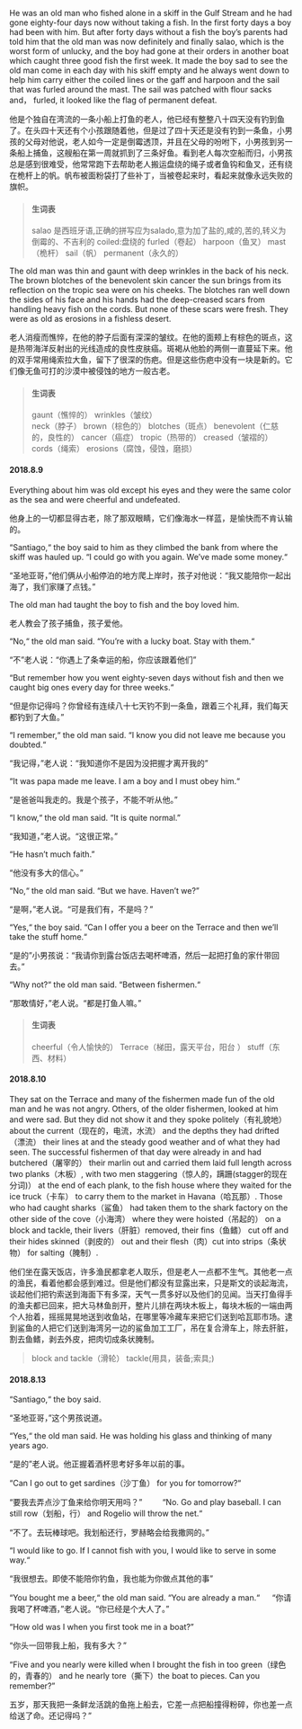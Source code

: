 He was an old man who fished alone in a skiff in the Gulf Stream and he had gone eighty-four days now without taking a fish. In the first forty days a boy had been with him. But after forty days without a fish the boy’s parents had told him that the old man was now definitely and finally salao, which is the worst form of unlucky, and the boy had gone at their orders in another boat which caught three good fish the first week. It made the boy sad to see the old man come in each day with his skiff empty and he always went down to help him carry either the coiled lines or the gaff and harpoon and the sail that was furled around the mast. The sail was patched with flour sacks and， furled, it looked like the flag of permanent defeat.

他是个独自在湾流的一条小船上打鱼的老人，他已经有整整八十四天没有钓到鱼了。在头四十天还有个小孩跟随着他，但是过了四十天还是没有钓到一条鱼，小男孩的父母对他说，老人如今一定是倒霉透顶，并且在父母的吩咐下，小男孩到另一条船上捕鱼，这艘船在第一周就抓到了三条好鱼。看到老人每次空船而归，小男孩总是感到很难受，他常常跑下去帮助老人搬运盘绕的绳子或者鱼钩和鱼叉，还有绕在桅杆上的帆。帆布被面粉袋打了些补丁，当被卷起来时，看起来就像永远失败的旗帜。

> #### 生词表
> salao 是西班牙语,正确的拼写应为salado,意为加了盐的,咸的,苦的,转义为倒霉的、不吉利的
> coiled:盘绕的      furled（卷起）
> harpoon（鱼叉）    mast（桅杆）
> sail（帆）  permanent（永久的）

The old man was thin and gaunt with deep wrinkles in the back of his neck. The brown blotches of the benevolent skin cancer the sun brings from its reflection on the tropic sea were on his cheeks. The blotches ran well down the sides of his face and his hands had the deep-creased scars from handling heavy fish on the cords. But none of these scars were fresh. They were as old as erosions in a fishless desert.

老人消瘦而憔悴，在他的脖子后面有深深的皱纹。在他的面颊上有棕色的斑点，这是热带海洋反射出的光线造成的良性皮肤癌。斑褐从他脸的两侧一直蔓延下来。他的双手常用绳索拉大鱼，留下了很深的伤疤。但是这些伤疤中没有一块是新的。它们像无鱼可打的沙漠中被侵蚀的地方一般古老。

> #### 生词表
> gaunt（憔悴的）   wrinkles（皱纹）   
> neck（脖子）      brown（棕色的）  blotches（斑点）
> benevolent（仁慈的，良性的）    cancer（癌症）
> tropic（热带的）  creased（皱褶的）
> cords（绳索）     erosions（腐蚀，侵蚀，磨损）

#### 2018.8.9

Everything about him was old except his eyes and they were the same color as the sea and were cheerful and undefeated.

他身上的一切都显得古老，除了那双眼睛，它们像海水一样蓝，是愉快而不肯认输的。

“Santiago,“ the boy said to him as they climbed the bank from where the skiff was hauled up. “I could go with you again. We’ve made some money.“

“圣地亚哥，”他们俩从小船停泊的地方爬上岸时，孩子对他说：“我又能陪你一起出海了，我们家赚了点钱。”

The old man had taught the boy to fish and the boy loved him.

 老人教会了孩子捕鱼，孩子爱他。
 
“No,“ the old man said. “You’re with a lucky boat. Stay with them.“

“不”老人说：“你遇上了条幸运的船，你应该跟着他们”

“But remember how you went eighty-seven days without fish and then we caught big ones every day for three weeks.“

“但是你记得吗？你曾经有连续八十七天钓不到一条鱼，跟着三个礼拜，我们每天都钓到了大鱼。”

“I remember,“ the old man said. “I know you did not leave me because you doubted.“

 “我记得，”老人说：“我知道你不是因为没把握才离开我的”

“It was papa made me leave. I am a boy and I must obey him.“

 “是爸爸叫我走的。我是个孩子，不能不听从他。”

“I know,“ the old man said. “It is quite normal.”

 “我知道，”老人说。“这很正常。”

“He hasn’t much faith.”

“他没有多大的信心。”

“No,“ the old man said. “But we have. Haven’t we?”

“是啊，”老人说。“可是我们有，不是吗？”

“Yes,“ the boy said. “Can I offer you a beer on the Terrace and then we’ll take the stuff home.“

“是的”小男孩说：“我请你到露台饭店去喝杯啤酒，然后一起把打鱼的家什带回去。”　

“Why not?“ the old man said. “Between fishermen.“

“那敢情好，”老人说。“都是打鱼人嘛。”

> #### 生词表
> cheerful（令人愉快的）  Terrace（梯田，露天平台，阳台 ） stuff（东西、材料）

#### 2018.8.10
They sat on the Terrace and many of the fishermen made fun of the old man and he was not angry. Others, of the older fishermen, looked at him and were sad. But they did not show it and they spoke politely（有礼貌地） about the current（现在的，电流，水流） and the depths they had drifted（漂流） their lines at and the steady good weather and of what they had seen. The successful fishermen of that day were already in and had butchered（屠宰的） their marlin out and carried them laid full length across two planks（木板）, with two men staggering（惊人的，蹒跚(stagger的现在分词)） at the end of each plank, to the fish house where they waited for the ice truck（卡车） to carry them to the market in Havana（哈瓦那）. Those who had caught sharks（鲨鱼） had taken them to the shark factory on the other side of the cove（小海湾） where they were hoisted（吊起的） on a block and tackle, their livers（肝脏）removed, their fins（鱼鳍） cut off and their hides skinned（剥皮的） out and their flesh（肉）cut into strips（条状物） for salting（腌制）.

他们坐在露天饭店，许多渔民都拿老人取乐，但是老人一点都不生气。其他老一点的渔民，看着他都会感到难过。但是他们都没有显露出来，只是斯文的谈起海流，谈起他们把钓索送到海面下有多深，天气一贯多好以及他们的见闻。当天打鱼得手的渔夫都已回来，把大马林鱼剖开，整片儿排在两块木板上，每块木板的一端由两个人抬着，摇摇晃晃地送到收鱼站，在哪里等冷藏车来把它们送到哈瓦耶市场。逮到鲨鱼的人把它们送到海湾另一边的鲨鱼加工工厂，吊在复合滑车上，除去肝脏，割去鱼鳍，剥去外皮，把肉切成条状腌制。

> block and tackle（滑轮）
> tackle(用具，装备;索具;)

#### 2018.8.13

“Santiago,“ the boy said.

“圣地亚哥，”这个男孩说道。

“Yes,“ the old man said. He was holding his glass and thinking of many years ago.

“是的”老人说。他正握着酒杯思考好多年以前的事。

“Can I go out to get sardines（沙丁鱼） for you for tomorrow?“

“要我去弄点沙丁鱼来给你明天用吗？”
　　
“No. Go and play baseball. I can still row（划船，行） and Rogelio will throw the net.“

“不了。去玩棒球吧。我划船还行，罗赫略会给我撒网的。”

“I would like to go. If I cannot fish with you, I would like to serve in some way.“

“我很想去。即使不能陪你钓鱼，我也能为你做点其他的事”

“You bought me a beer,“ the old man said. “You are already a man.“
　
“你请我喝了杯啤酒，”老人说。“你已经是个大人了。”　

“How old was I when you first took me in a boat?”

“你头一回带我上船，我有多大？”

“Five and you nearly were killed when I brought the fish in too green（绿色的，青春的） and he nearly tore（撕下）the boat to pieces. Can you remember?”

五岁，那天我把一条鲜龙活跳的鱼拖上船去，它差一点把船撞得粉碎，你也差一点给送了命。还记得吗？”
　　
